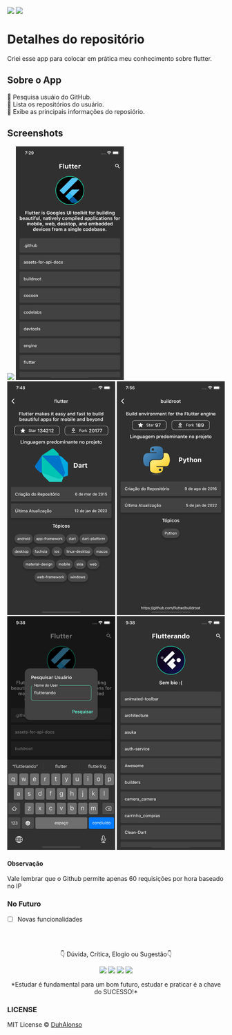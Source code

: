 <img src="https://img.shields.io/badge/Version-1.0.0-green"> <img src="https://img.shields.io/badge/license-MIT-blue"> 

# Detalhes do repositório

Criei esse app para colocar em prática meu conhecimento sobre flutter.

## Sobre o App

:iphone: Pesquisa usuáio do GitHub.  
:iphone: Lista os repositórios do usuário.  
:iphone: Exibe as principais informações do reposiório.  

## Screenshots

<img src="https://github.com/DuhAlonso/repodetails/blob/main/screenshot/Screen1.gif" width="250"> <img src="https://github.com/DuhAlonso/repodetails/blob/main/screenshot/Screen2.png" width="250"> <img src="https://github.com/DuhAlonso/repodetails/blob/main/screenshot/Screen3.png" width="250">
<img src="https://github.com/DuhAlonso/repodetails/blob/main/screenshot/Screen4.png" width="250"> <img src="https://github.com/DuhAlonso/repodetails/blob/main/screenshot/Screen5.png" width="250">  <img src="https://github.com/DuhAlonso/repodetails/blob/main/screenshot/Screen6.png" width="250">

#### Observação
Vale lembrar que o Github permite apenas 60 requisições por hora baseado no IP

### No Futuro
- [ ] Novas funcionalidades 

</br>
</br>

<p align="center">
👇 Dúvida, Crítica, Elogio ou Sugestão👇 
  </p>
  <p align="center">
  <a href="https://instagram.com/duhalonsoo" target="_blank"><img src="https://img.shields.io/badge/-Instagram-%23E4405F?style=for-the-badge&logo=instagram&logoColor=white" target="_blank"></a>
  <a href="https://t.me/duhalonso" target="_blank"><img src="https://img.shields.io/badge/Telegram-2CA5E0?style=for-the-badge&logo=telegram&logoColor=white" target="_blank"></a> 
  <a href = "mailto:duhalonso.dev@gmail.com"><img src="https://img.shields.io/badge/-Gmail-%23333?style=for-the-badge&logo=gmail&logoColor=white" target="_blank"></a>
  <a href="https://www.linkedin.com/in/eduardo-alonso-685509b7" target="_blank"><img src="https://img.shields.io/badge/-LinkedIn-%230077B5?style=for-the-badge&logo=linkedin&logoColor=white" target="_blank"></a> 
</p>
<p align="center">
 *Estudar é fundamental para um bom futuro, estudar e praticar é a chave do SUCESSO!*

</p>

### LICENSE
MIT License © [DuhAlonso](https://github.com/DuhAlonso/basic_app_request_api/blob/master/LICENSE.md)